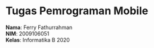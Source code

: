# Tugas Pemrograman Mobile

**Nama**: Ferry Fathurrahman <br>
**NIM**: 2009106051 <br>
**Kelas**: Informatika B 2020
